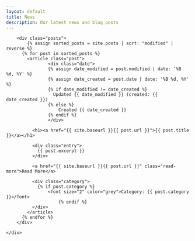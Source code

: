 ```yaml
---
layout: default
title: News
description: Our latest news and blog posts
---
```


<div class="content">
	<div class="blog">

		<div class="posts">
			{% assign sorted_posts = site.posts | sort: "modified" | reverse %}
		  {% for post in sorted_posts %}
		    <article class="post">
					<div class="date">
	    			{% assign date_modified = post.modified | date: '%B %d, %Y' %}
	    			{% assign date_created = post.date | date: '%B %d, %Y' %}
	    			{% if date_modified != date_created %}
	    			  Updated {{ date_modified }} (created: {{ date_created }})
	    			{% else %}
	    				Created {{ date_created }}
	    			{% endif %}
					</div>

		      <h1><a href="{{ site.baseurl }}{{ post.url }}">{{ post.title }}</a></h1>

		      <div class="entry">
		        {{ post.excerpt }}
		      </div>

		      <a href="{{ site.baseurl }}{{ post.url }}" class="read-more">Read More</a>
		      
		      <div class="category">
		      	{% if post.category %}
		      		<font size="2" color="grey">Category: {{ post.category }}</font>
						{% endif %}
		      </div>
		    </article>
		  {% endfor %}
		</div>

	</div>
</div>